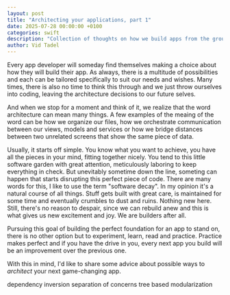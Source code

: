 ```yaml
---
layout: post
title: "Architecting your applications, part 1"
date: 2025-07-28 00:00:00 +0100
categories: swift
description: "Collection of thoughts on how we build apps from the ground up"
author: Vid Tadel
---
```


Every app developer will someday find themselves making a choice about how they will build their app. As always, there is a multitude of possibilities and each can be tailored specifically to suit our needs and wishes. Many times, there is also no time to think this through and we just throw ourselves into coding, leaving the architecture decisions to our future selves.

And when we stop for a moment and think of it, we realize that the word architecture can mean many things. A few examples of the meaing of the word can be how we organize our files, how we orchestrate communication between our views, models and services or how we bridge distances between two unrelated screens that show the same piece of data.

Usually, it starts off simple. You know what you want to achieve, you have all the pieces in your mind, fitting together nicely. You tend to this little software garden with great attention, meticulously laboring to keep everything in check. But unevitably sometime down the line, someting can happen that starts disrupting this perfect piece of code. There are many words for this, I like to use the term "software decay". In my opinion it's a natural course of all things. Stuff gets built with great care, is maintained for some time and eventually crumbles to dust and ruins. Nothing new here. Still, there's no reason to despair, since we can rebuild anew and this is what gives us new excitement and joy. We are builders after all.

Pursuing this goal of building the perfect foundation for an app to stand on, there is no other option but to experiment, learn, read and practice. Practice makes perfect and if you have the drive in you, every next app you build will be an improvement over the previous one.

With this in mind, I'd like to share some advice about possible ways to _architect_ your next game-changing app.

dependency inversion
separation of concerns
tree based modularization
